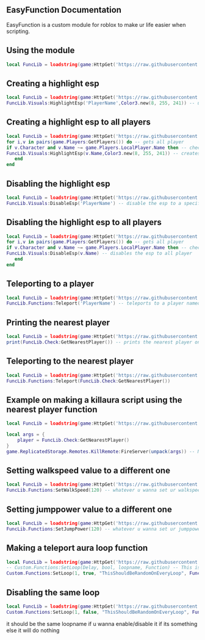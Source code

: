 ## EasyFunction Documentation
EasyFunction is a custom module for roblox to make ur life easier when scripting.

## Using the module
```lua
local FuncLib = loadstring(game:HttpGet('https://raw.githubusercontent.com/ScriptSkiddie69/EasyFunction/main/Source'))()
```
## Creating a highlight esp
```lua
local FuncLib = loadstring(game:HttpGet('https://raw.githubusercontent.com/ScriptSkiddie69/EasyFunction/main/Source'))()
FuncLib.Visuals:HighlightEsp('PlayerName',Color3.new(8, 255, 241)) -- u can change the PlayerName to other player name
```
## Creating a highlight esp to all players
```lua
local FuncLib = loadstring(game:HttpGet('https://raw.githubusercontent.com/ScriptSkiddie69/EasyFunction/main/Source'))()
for i,v in pairs(game.Players:GetPlayers()) do -- gets all player
if v.Character and v.Name ~= game.Players.LocalPlayer.Name then -- check if the player have a character and is not yourself
FuncLib.Visuals:HighlightEsp(v.Name,Color3.new(8, 255, 241)) -- creates a highlight esp
   end
end
```
## Disabling the highlight esp 
```lua
local FuncLib = loadstring(game:HttpGet('https://raw.githubusercontent.com/ScriptSkiddie69/EasyFunction/main/Source'))()
FuncLib.Visuals:DisableEsp('PlayerName') -- disable the esp to a specific player 
```
## Disabling the highlight esp to all players
```lua
local FuncLib = loadstring(game:HttpGet('https://raw.githubusercontent.com/ScriptSkiddie69/EasyFunction/main/Source'))()
for i,v in pairs(game.Players:GetPlayers()) do -- gets all player
if v.Character and v.Name ~= game.Players.LocalPlayer.Name then -- checks if the player have a character and is not yourself
FuncLib.Visuals:DisableEsp(v.Name) -- disables the esp to all player
   end
end
```
## Teleporting to a player
```lua
local FuncLib = loadstring(game:HttpGet('https://raw.githubusercontent.com/ScriptSkiddie69/EasyFunction/main/Source'))()
FuncLib.Functions:Teleport('PlayerName') -- teleports to a player named playername
```

## Printing the nearest player
```lua
local FuncLib = loadstring(game:HttpGet('https://raw.githubusercontent.com/ScriptSkiddie69/EasyFunction/main/Source'))()
print(FuncLib.Check:GetNearestPlayer()) -- prints the nearest player on you
```

## Teleporting to the nearest player
```lua
local FuncLib = loadstring(game:HttpGet('https://raw.githubusercontent.com/ScriptSkiddie69/EasyFunction/main/Source'))()
FuncLib.Functions:Teleport(FuncLib.Check:GetNearestPlayer())
```
## Example on making a killaura script using the nearest player function
```lua
local FuncLib = loadstring(game:HttpGet('https://raw.githubusercontent.com/ScriptSkiddie69/EasyFunction/main/Source'))()

local args = {
    player = FuncLib.Check:GetNearestPlayer()
}
game.ReplicatedStorage.Remotes.KillRemote:FireServer(unpack(args)) -- Note this does not work on any game as it is just an example
```
## Setting walkspeed value to a different one
```lua
local FuncLib = loadstring(game:HttpGet('https://raw.githubusercontent.com/ScriptSkiddie69/EasyFunction/main/Source'))()
FuncLib.Functions:SetWalkSpeed(120) -- whatever u wanna set ur walkspeed to
```
## Setting jumppower value to a different one
```lua
local FuncLib = loadstring(game:HttpGet('https://raw.githubusercontent.com/ScriptSkiddie69/EasyFunction/main/Source'))()
FuncLib.Functions:SetJumpPower(120) -- whatever u wanna set ur jumppower to
```
## Making a teleport aura loop function
```lua
local FuncLib = loadstring(game:HttpGet('https://raw.githubusercontent.com/ScriptSkiddie69/EasyFunction/main/Source'))()
-- Custom.Functions:SetLoop(Delay, bool, loopname, Function) -- This is what it looks like
Custom.Functions:SetLoop(1, true, "ThisShouldBeRandomOnEveryLoop", FuncLib.Functions:Teleport(FuncLib.Check:GetNearestPlayer())) -- this will repeatedly teleports to the nearest player
```
## Disabling the same loop 
```lua
local FuncLib = loadstring(game:HttpGet('https://raw.githubusercontent.com/ScriptSkiddie69/EasyFunction/main/Source'))()
Custom.Functions:SetLoop(1, false, "ThisShouldBeRandomOnEveryLoop", FuncLib.Functions:Teleport(FuncLib.Check:GetNearestPlayer()))
```
it should be the same loopname if u wanna enable/disable it if its something else it will do nothing
